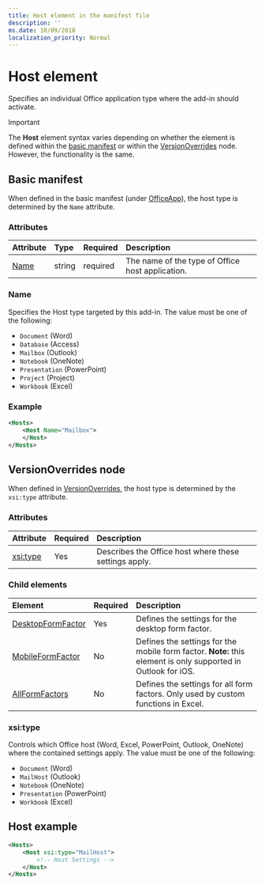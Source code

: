```yaml
---
title: Host element in the manifest file
description: ''
ms.date: 10/09/2018
localization_priority: Normal
---
```


# Host element

Specifies an individual Office application type where the add-in should activate.

> [!IMPORTANT] 
> The **Host** element syntax varies depending on whether the element is defined within the [basic manifest](#basic-manifest) or within the [VersionOverrides](#versionoverrides-node) node. However, the functionality is the same.  

## Basic manifest

When defined in the basic manifest (under [OfficeApp](officeapp.md)), the host type is determined by the `Name` attribute.   

### Attributes

| Attribute     | Type   | Required | Description                                      |
|:--------------|:-------|:---------|:-------------------------------------------------|
| [Name](#name) | string | required | The name of the type of Office host application. |

### Name
Specifies the Host type targeted by this add-in. The value must be one of the following:

- `Document` (Word)
- `Database` (Access)
- `Mailbox` (Outlook)
- `Notebook` (OneNote)
- `Presentation` (PowerPoint)
- `Project` (Project)
- `Workbook` (Excel)

### Example
```xml
<Hosts>
    <Host Name="Mailbox">
    </Host>
</Hosts>
```

## VersionOverrides node
When defined in [VersionOverrides](versionoverrides.md), the host type is determined by the `xsi:type` attribute. 

### Attributes

|  Attribute  |  Required  |  Description  |
|:-----|:-----|:-----|
|  [xsi:type](#xsitype)  |  Yes  | Describes the Office host where these settings apply.|

### Child elements

|  Element |  Required  |  Description  |
|:-----|:-----|:-----|
|  [DesktopFormFactor](desktopformfactor.md)    |  Yes   |  Defines the settings for the desktop form factor. |
|  [MobileFormFactor](mobileformfactor.md)    |  No   |  Defines the settings for the mobile form factor. **Note:** this element is only supported in Outlook for iOS. |
|  [AllFormFactors](allformfactors.md)    |  No   |  Defines the settings for all form factors. Only used by custom functions in Excel. |

### xsi:type

Controls which Office host (Word, Excel, PowerPoint, Outlook, OneNote) where the contained settings apply. The value must be one of the following:

- `Document` (Word)
- `MailHost` (Outlook)    
- `Notebook` (OneNote)
- `Presentation` (PowerPoint)
- `Workbook` (Excel)

## Host example 
```xml
<Hosts>
    <Host xsi:type="MailHost">
        <!-- Host Settings -->
    </Host>
</Hosts>
```
